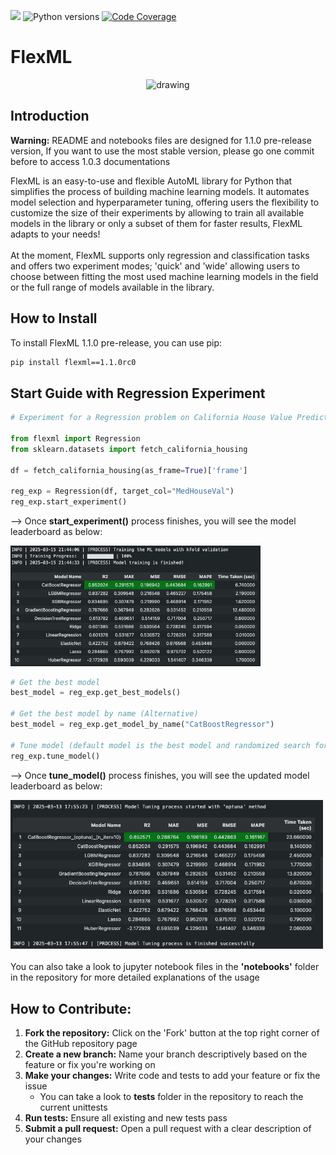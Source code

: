 ![](https://img.shields.io/pypi/v/flexml.svg) ![Python versions](https://img.shields.io/pypi/pyversions/flexml) [![Code Coverage](https://codecov.io/gh/ozguraslank/flexml/branch/main/graph/badge.svg)](https://codecov.io/gh/ozguraslank/flexml)
# FlexML

<div align="center">
<img src="img/flexml_banner.jpeg" alt="drawing" width="500"/>
</div>

## Introduction

**Warning:** README and notebooks files are designed for 1.1.0 pre-release version, If you want to use the most stable version, please go one commit before to access 1.0.3 documentations

FlexML is an easy-to-use and flexible AutoML library for Python that simplifies the process of building machine learning models. It automates model selection and hyperparameter tuning, offering users the flexibility to customize the size of their experiments by allowing to train all available models in the library or only a subset of them for faster results, FlexML adapts to your needs! <br> <br>
At the moment, FlexML supports only regression and classification tasks and offers two experiment modes; 'quick' and 'wide' allowing users to choose between fitting the most used machine learning models in the field or the full range of models available in the library.

## How to Install
To install FlexML 1.1.0 pre-release, you can use pip:

```bash
pip install flexml==1.1.0rc0
```

## Start Guide with Regression Experiment

```python
# Experiment for a Regression problem on California House Value Prediction dataset in Quick mode

from flexml import Regression
from sklearn.datasets import fetch_california_housing

df = fetch_california_housing(as_frame=True)['frame']

reg_exp = Regression(df, target_col="MedHouseVal")
reg_exp.start_experiment()
```
--> Once **start_experiment()** process finishes, you will see the model leaderboard as below: <br>
<div align="left">
<img src="img/start_guide_reg_output.jpg" alt="drawing" width="400"/>
</div>

```python
# Get the best model
best_model = reg_exp.get_best_models()

# Get the best model by name (Alternative)
best_model = reg_exp.get_model_by_name("CatBoostRegressor")

# Tune model (default model is the best model and randomized search for tuning)
reg_exp.tune_model()
```

--> Once **tune_model()** process finishes, you will see the updated model leaderboard as below: <br>
<div align="left">
<img src="img/start_guide_reg_tuning_output.jpg" alt="drawing" width="500"/>
</div>

<br>
You can also take a look to jupyter notebook files in the <b>'notebooks'</b> folder in the repository for more detailed explanations of the usage

## How to Contribute:

1. **Fork the repository:** Click on the 'Fork' button at the top right corner of the GitHub repository page
2. **Create a new branch:** Name your branch descriptively based on the feature or fix you're working on
3. **Make your changes:** Write code and tests to add your feature or fix the issue
   - You can take a look to **tests** folder in the repository to reach the current unittests
4. **Run tests:** Ensure all existing and new tests pass
5. **Submit a pull request:** Open a pull request with a clear description of your changes